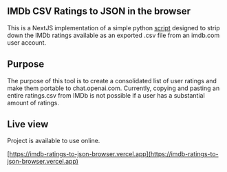 ## IMDb CSV Ratings to JSON in the browser

This is a NextJS implementation of a simple python [script](https://github.com/fjbarrett/imdb-ratings-to-json) designed to strip down the IMDb ratings available as an exported .csv file from an imdb.com user account.

## Purpose

The purpose of this tool is to create a consolidated list of user ratings and make them portable to chat.openai.com. Currently, copying and pasting an entire ratings.csv from IMDb is not possible if a user has a substantial amount of ratings.

## Live view

Project is available to use online.

[https://imdb-ratings-to-json-browser.vercel.app](https://imdb-ratings-to-json-browser.vercel.app)
